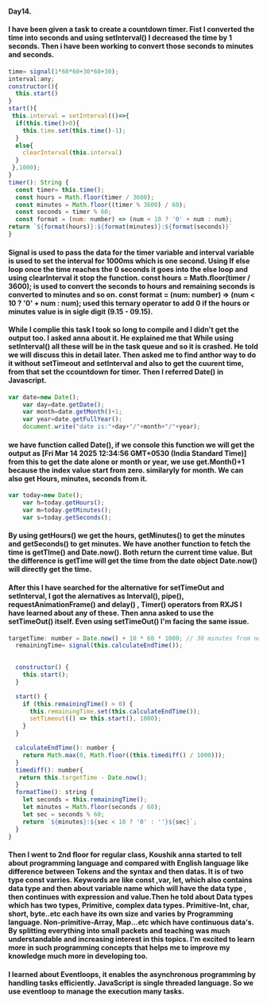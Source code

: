 #### Day14. 
#### I have been given a task to create a countdown timer. Fist I converted the time into seconds and using setInterval() I decreased the time by 1 seconds. Then i have been working to convert those seconds to minutes and seconds. 
```js
time= signal(1*60*60+30*60+30);
interval:any;
constructor(){
  this.start()
}
start(){
 this.interval = setInterval(()=>{
  if(this.time()>0){
    this.time.set(this.time()-1);
  }
  else{
    clearInterval(this.interval)
  }
 },1000);
}
timer(): String {
  const timer= this.time();
  const hours = Math.floor(timer / 3600);
  const minutes = Math.floor((timer % 3600) / 60);
  const seconds = timer % 60;
  const format = (num: number) => (num < 10 ? '0' + num : num);
return `${format(hours)}:${format(minutes)}:${format(seconds)}`
}
```
#### Signal is used to pass the data for the timer variable and interval variable is used to set the interval for 1000ms which is one second. Using If else loop once the time reaches the 0 seconds it goes into the else loop and using clearInterval it stop the function.  const hours = Math.floor(timer / 3600); is used to convert the seconds to hours and remaining seconds is converted to minutes and so on. const format = (num: number) => (num < 10 ? '0' + num : num); used this ternary operator to add 0 if the hours or minutes value is in sigle digit (9.15 - 09.15).
#### While I complie this task I took so long to compile and I didn't get the output too. I asked anna about it. He explained me that While using setInterval() all these will be in the task queue and so it is crashed. He told we will discuss this in detail later. Then asked me to find anthor way to do it without setTimeout and setInterval and also to get the cuurent time, from that set the ccountdown for timer. Then I referred Date() in Javascript.
```js
var date=new Date();
    var day=date.getDate();
    var month=date.getMonth()+1;
    var year=date.getFullYear();
    document.write("date is:"+day+"/"+month+"/"+year);
```
#### we have function called Date(), if we console this function we will get the output as [Fri Mar 14 2025 12:34:56 GMT+0530 (India Standard Time)] from this to get the date alone or month or year, we use get.Month()+1 because the index value start from zero. similaryly for month. We can also get Hours, minutes, seconds from it.
```js
var today=new Date();
    var h=today.getHours();
    var m=today.getMinutes();
    var s=today.getSeconds();
```
#### By using getHours() we get the hours, getMinutes() to get the minutes and getSeconds() to get minutes. We have another function to fetch the time is getTIme() and Date.now(). Both return the current time value. But the difference is getTime will get the time from the date object Date.now() will directly get the time. 
#### After this I have searched for the alternative for setTimeOut and setInterval, I got the alernatives as Interval(), pipe(), requestAnimationFrame() and delay() , Timer() operators from RXJS I have learned about any of these. Then anna asked to use the setTimeOut() itself. Even using setTimeOut() I'm facing the same issue.
```js
targetTime: number = Date.now() + 10 * 60 * 1000; // 30 minutes from now
  remainingTime= signal(this.calculateEndTime());
  

  constructor() {
    this.start(); 
  }

  start() {
    if (this.remainingTime() > 0) {
      this.remainingTime.set(this.calculateEndTime()); 
      setTimeout(() => this.start(), 1000); 
    }
  }

  calculateEndTime(): number {
    return Math.max(0, Math.floor((this.timediff() / 1000))); 
  }
  timediff(): number{
   return this.targetTime - Date.now();
  }
  formatTime(): string {
    let seconds = this.remainingTime();
    let minutes = Math.floor(seconds / 60);
    let sec = seconds % 60;
    return `${minutes}:${sec < 10 ? '0' : ''}${sec}`;
  }
}
```
#### Then I went to 2nd floor for regular class, Koushik anna started to tell about programming language and compared with English language like difference between Tokens and the syntax and then datas. It is of two type const varries. Keywords are like const ,var, let, which also contains data type and then about variable name which will have the data type , then continues with expression and value.Then he told about Data types which has two types, Primitive, complex data types. Primitive-Int, char, short, byte..etc each have its own size and varies by Programming language. Non-primitive-Array, Map...etc which have continuous data's. By splitting everything into small packets and teaching was much understandable and increasing interest in this topics. I'm excited to learn more in such programming concepts that helps me to improve my knowledge much more in developing too. 
#### I learned about Eventloops, it enables the asynchronous programming by handling tasks efficiently. JavaScript is single threaded language. So we use eventloop to manage the execution many tasks.



